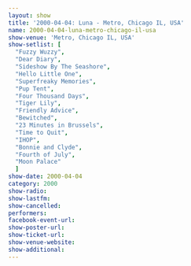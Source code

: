 ```yaml
---
layout: show
title: '2000-04-04: Luna - Metro, Chicago IL, USA'
name: 2000-04-04-luna-metro-chicago-il-usa
show-venue: 'Metro, Chicago IL, USA'
show-setlist: [
  "Fuzzy Wuzzy",
  "Dear Diary",
  "Sideshow By The Seashore",
  "Hello Little One",
  "Superfreaky Memories",
  "Pup Tent",
  "Four Thousand Days",
  "Tiger Lily",
  "Friendly Advice",
  "Bewitched",
  "23 Minutes in Brussels",
  "Time to Quit",
  "IHOP",
  "Bonnie and Clyde",
  "Fourth of July",
  "Moon Palace"
  ]
show-date: 2000-04-04
category: 2000
show-radio: 
show-lastfm: 
show-cancelled: 
performers: 
facebook-event-url: 
show-poster-url: 
show-ticket-url: 
show-venue-website: 
show-additional: 
---
```



